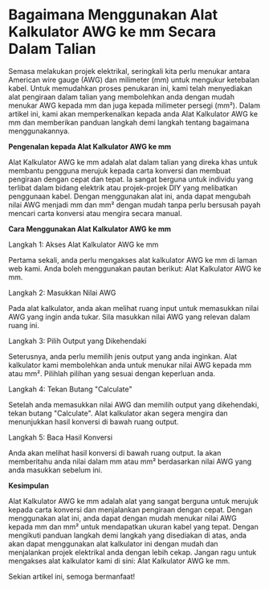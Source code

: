 Bagaimana Menggunakan Alat Kalkulator AWG ke mm Secara Dalam Talian
===================================================================

Semasa melakukan projek elektrikal, seringkali kita perlu menukar antara American wire gauge (AWG) dan milimeter (mm) untuk mengukur ketebalan kabel. Untuk memudahkan proses penukaran ini, kami telah menyediakan alat pengiraan dalam talian yang membolehkan anda dengan mudah menukar AWG kepada mm dan juga kepada milimeter persegi (mm²). Dalam artikel ini, kami akan memperkenalkan kepada anda Alat Kalkulator AWG ke mm dan memberikan panduan langkah demi langkah tentang bagaimana menggunakannya.

**Pengenalan kepada Alat Kalkulator AWG ke mm**

Alat Kalkulator AWG ke mm adalah alat dalam talian yang direka khas untuk membantu pengguna merujuk kepada carta konversi dan membuat pengiraan dengan cepat dan tepat. Ia sangat berguna untuk individu yang terlibat dalam bidang elektrik atau projek-projek DIY yang melibatkan penggunaan kabel. Dengan menggunakan alat ini, anda dapat mengubah nilai AWG menjadi mm dan mm² dengan mudah tanpa perlu bersusah payah mencari carta konversi atau mengira secara manual.

**Cara Menggunakan Alat Kalkulator AWG ke mm**

Langkah 1: Akses Alat Kalkulator AWG ke mm

Pertama sekali, anda perlu mengakses alat kalkulator AWG ke mm di laman web kami. Anda boleh menggunakan pautan berikut: Alat Kalkulator AWG ke mm.

Langkah 2: Masukkan Nilai AWG

Pada alat kalkulator, anda akan melihat ruang input untuk memasukkan nilai AWG yang ingin anda tukar. Sila masukkan nilai AWG yang relevan dalam ruang ini.

Langkah 3: Pilih Output yang Dikehendaki

Seterusnya, anda perlu memilih jenis output yang anda inginkan. Alat kalkulator kami membolehkan anda untuk menukar nilai AWG kepada mm atau mm². Pilihlah pilihan yang sesuai dengan keperluan anda.

Langkah 4: Tekan Butang "Calculate"

Setelah anda memasukkan nilai AWG dan memilih output yang dikehendaki, tekan butang "Calculate". Alat kalkulator akan segera mengira dan menunjukkan hasil konversi di bawah ruang output.

Langkah 5: Baca Hasil Konversi

Anda akan melihat hasil konversi di bawah ruang output. Ia akan memberitahu anda nilai dalam mm atau mm² berdasarkan nilai AWG yang anda masukkan sebelum ini.

**Kesimpulan**

Alat Kalkulator AWG ke mm adalah alat yang sangat berguna untuk merujuk kepada carta konversi dan menjalankan pengiraan dengan cepat. Dengan menggunakan alat ini, anda dapat dengan mudah menukar nilai AWG kepada mm dan mm² untuk mendapatkan ukuran kabel yang tepat. Dengan mengikuti panduan langkah demi langkah yang disediakan di atas, anda akan dapat menggunakan alat kalkulator ini dengan mudah dan menjalankan projek elektrikal anda dengan lebih cekap. Jangan ragu untuk mengakses alat kalkulator kami di sini: Alat Kalkulator AWG ke mm.

Sekian artikel ini, semoga bermanfaat!